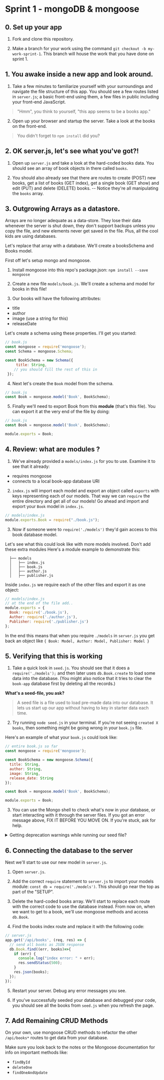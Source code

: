 # Sprint 1 - mongoDB & mongoose

## 0. Set up your app

1. Fork and clone this repository.

2. Make a branch for your work using the command `git checkout -b my-work-sprint-1`. This branch will house the work that you have done on sprint 1.

## 1. You awake inside a new app and look around.

1. Take a few minutes to familiarize yourself with your surroundings and navigate the file structure of this app.  You should see a few routes listed in `server.js`; a basic front-end using them, a few files in public including your front-end JavaScript.  
  > "Hmm", you think to yourself, "this app seems to be a books app."

2. Open up your browser and startup the server.  Take a look at the books on the front-end.
  > You didn't forget to `npm install` did you?

## 2. OK server.js, let's see what you've got?!

1. Open up `server.js` and take a look at the hard-coded books data.  You should see an array of book objects in there called `books`.

2. You should also already see that there are routes to create (POST) new books, get a list of books (GET index), get a single book (GET show) and edit (PUT) and delete (DELETE) books.  -- Notice they're all manipulating the `books` array.  

## 3. Outgrowing Arrays as a datastore.

Arrays are no longer adequate as a data-store.  They lose their data whenever the server is shut down, they don't support backups unless you copy the file, and new elements never get saved in the file.  Plus, all the cool kids are using databases.

Let's replace that array with a database.  We'll create a booksSchema and Books model.  

First off let's setup mongo and mongoose.  

1. Install mongoose into this repo's package.json: `npm install --save mongoose`
2. Create a new file `models/book.js`. We'll create a schema and model for books in this file!

3. Our books will have the following attributes:
  * title
  * author
  * image (use a string for this)
  * releaseDate

  Let's create a schema using these properties.  I'll get you started:

  ```js
  // book.js
  const mongoose = require('mongoose');
  const Schema = mongoose.Schema;

  const BookSchema = new Schema({
       title: String,
      // you should fill the rest of this in
   });
  ```

4. Next let's create the `Book` model from the schema.  
  ```js
  // book.js
  const Book = mongoose.model('Book', BookSchema);
  ```

5. Finally we'll need to export Book from this **module** (that's this file).  You can export it at the very end of the file by doing:
  ```js
  // book.js
  const Book = mongoose.model('Book', BookSchema);

  module.exports = Book;
  ```

## 4. Review: what are modules ?

1. We've already provided a `models/index.js` for you to use.  Examine it to see that it already:
  - requires mongoose  
  - connects to a local book-app database URI  

2. `index.js` will import each model and export an object called `exports` with keys representing each of our models.  That way we can `require` the entire directory and get all of our models!  Go ahead and import and export your `Book` model in `index.js`.

  ```js
  // models/index.js
  module.exports.Book = require("./book.js");
  ```

3. Now if someone were to `require('./models')` they'd gain access to this book database model.

Let's see what this could look like with more models involved. Don't add these extra modules Here's a module example to demonstrate this:


      ├── models
      │   ├── index.js
      │   ├── book.js
      │   ├── author.js
      │   ├── publisher.js


Inside `index.js` we require each of the other files and export it as one object:

```javascript
// models/index.js
// at the end of the file add..
module.exports = {
  Book: require('./book.js'),
  Author: require('./author.js'),
  Publisher: require('./publisher.js')
};
```

In the end this means that when you require `./models` in `server.js` you get back an object like
        `{ Book: Model, Author: Model, Publisher: Model }`



## 5. Verifying that this is working

1. Take a quick look in `seed.js`.  You should see that it does a `require('./models');` and then later uses `db.Book.create` to load some data into the database.  (You might also notice that it tries to clear the `book-app` database first by deleting all the records.)

**What's a seed-file, you ask?**
> A seed file is a file used to load pre-made data into our database.  It lets us start up our app without having to key in starter data each time.

2. Try running `node seed.js` in your terminal. If you're not seeing `created X books`, then something might be going wrong in your `book.js` file.  

  Here's an example of what your `book.js` could look like:

  ```js
  // entire book.js so far
  const mongoose = require('mongoose');

  const BookSchema = new mongoose.Schema({
    title: String,
    author: String,
    image: String,
    release_date: String
  });

  const Book = mongoose.model('Book', BookSchema);

  module.exports = Book;
  ```

3. You can use the Mongo shell to check what's now in your database, or start interacting with it through the server files.  If you got an error message above, FIX IT BEFORE YOU MOVE ON.  If you're stuck, ask for help.

<details>
  <summary>Getting deprecation warnings while running our seed file?</summary>
  <br>
  When running our seed file you may see a deprecation warnings in your terminal. They might look something like this:
  
  ```bash
    (node:51637) DeprecationWarning: current URL string parser is deprecated, 
    and will be removed in a future version. To use the new parser, pass option 
    { useNewUrlParser: true } to MongoClient.connect.
  ```

  These look and sound a lot like errors but they're not really that scary. A warning isn't going to stop our code from functioning but it's probably a good idea to take a look at what it says and fix it some time in the future. Strictly speaking, a 'DeprecationWarning' is here to let us know of some aspect of our code that is going to be removed in a future version of some technology we're working with. In this case the warning pertains to a URL Parser in Mongoose. Here's how we fix the warning in the example above:

```bash
  mongoose.connect("mongodb://localhost:27017/book-app", { useNewUrlParser: true });
```

  Fixes for other warnings will look similar to the above.

</details>

## 6. Connecting the database to the server

Next we'll start to use our new model in `server.js`.

1. Open `server.js`.  

2. Add the correct `require` statement to `server.js` to import your models module:  `const db = require('./models')`.  This should go near the top as part of the "SETUP".

3. Delete the hard-coded books array.  We'll start to replace each route with the correct code to use the database instead.  From now on, when we want to get to a book, we'll use mongoose methods and access `db.Book`.

4. Find the books index route and replace it with the following code:

  ```js
  // server.js
  app.get('/api/books', (req, res) => {
    // send all books as JSON response
    db.Book.find((err, books)=>{
      if (err) {
        console.log("index error: " + err);
        res.sendStatus(500);
      }
      res.json(books);
    });
  });
  ```

5. Restart your server. Debug any error messages you see.

6. If you've successfully seeded your database and debugged your code, you should see all the books from `seed.js` when you refresh the page.


## 7. Add Remaining CRUD Methods

On your own, use mongoose CRUD methods to refactor the other `/api/books*` routes to get data from your database.

Make sure you look back to the notes or the Mongoose documentation for info on important methods like:

* `findById`
* `deleteOne`
* `findOneAndUpdate`
